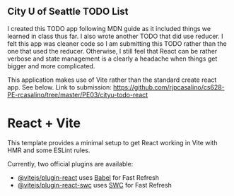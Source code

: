 ## City U of Seattle TODO List

I created this TODO app following MDN guide as it included things we learned in class thus far. I also wrote another TODO that did use reducer. I felt this app was cleaner code so I am submitting this TODO rather than the one that used the reducer. Otherwise, I still feel that React can be rather verbose and state management is a clearly a headache when things get bigger and more complicated.

This application makes use of Vite rather than the standard create react app. See below. Link to submission: https://github.com/rjpcasalino/cs628-PE-rcasalino/tree/master/PE03/cityu-todo-react



# React + Vite

This template provides a minimal setup to get React working in Vite with HMR and some ESLint rules.

Currently, two official plugins are available:

- [@vitejs/plugin-react](https://github.com/vitejs/vite-plugin-react/blob/main/packages/plugin-react/README.md) uses [Babel](https://babeljs.io/) for Fast Refresh
- [@vitejs/plugin-react-swc](https://github.com/vitejs/vite-plugin-react-swc) uses [SWC](https://swc.rs/) for Fast Refresh

